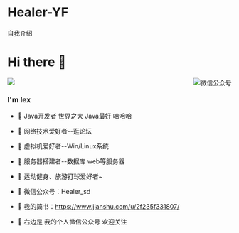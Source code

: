 # Healer-YF
自我介绍
<!--
**lexsaints/lexsaints** is a ✨ _special_ ✨ repository because its `README.md` (this file) appears on your GitHub profile.
-->
# Hi there 👋
<img align="right" alt="微信公众号" src="https://i.loli.net/2021/01/07/vRpJ4VuWLO6PFqr.jpg">
<a align="right" href="https://sm.ms/image/vRpJ4VuWLO6PFqr" target="_blank"><img src="https://i.loli.net/2021/01/07/vRpJ4VuWLO6PFqr.jpg" ></a>
 
### I'm lex
- 🌱 Java开发者 世界之大 Java最好 哈哈哈 
- 🌱 网络技术爱好者--逛论坛 
- 🌱 虚拟机爱好者--Win/Linux系统 
- 🌱 服务器搭建者--数据库 web等服务器 
- 🌱 运动健身、旅游打球爱好者~
- 🌱 微信公众号：Healer_sd
 
- 💬 我的简书：https://www.jianshu.com/u/2f235f331807/
- 💬 右边是 我的个人微信公众号 欢迎关注
